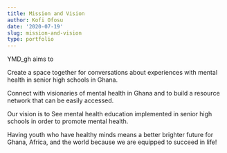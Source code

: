 ```yaml
---
title: Mission and Vision
author: Kofi Ofosu
date: '2020-07-19'
slug: mission-and-vision
type: portfolio
---
```


YMD_gh aims to 

Create a space together for conversations about experiences with mental health in senior high schools in Ghana.

Connect with visionaries of mental health in Ghana and to build a resource network that can be easily accessed.

Our vision is to
See mental health education implemented in senior high schools in order to promote mental health. 

Having youth who have healthy minds means a better brighter future for Ghana, Africa, and the world because we are equipped to succeed in life!